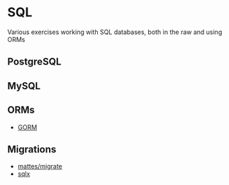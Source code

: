# SQL
Various exercises working with SQL databases, both in the raw and using ORMs

## PostgreSQL

## MySQL

## ORMs
* [GORM](http://jinzhu.me/gorm/)

## Migrations
* [mattes/migrate](https://github.com/mattes/migrate)
* [sqlx](http://jmoiron.github.io/sqlx/)
